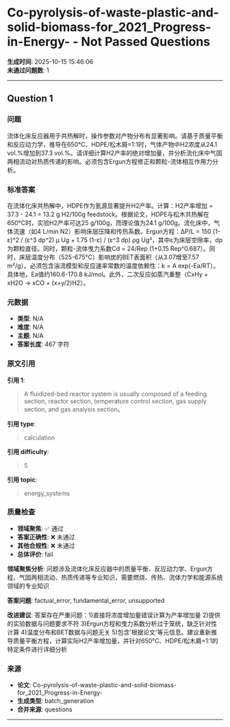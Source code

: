 # Co-pyrolysis-of-waste-plastic-and-solid-biomass-for_2021_Progress-in-Energy- - Not Passed Questions

**生成时间**: 2025-10-15 15:46:06  
**未通过问题数**: 1

---

## Question 1

### 问题

流体化床反应器用于共热解时，操作参数对产物分布有显著影响。请基于质量平衡和反应动力学，推导在650°C、HDPE/松木屑=1:1时，气体产物中H2浓度从24.1 vol.%增加到37.3 vol.%。请详细计算H2产率的绝对增加量，并分析流化床中气固两相流动对热质传递的影响。必须包含Ergun方程修正和颗粒-流体相互作用力分析。

### 标准答案

在流体化床共热解中，HDPE作为氢源显著提升H2产率。计算：H2产率增加 = 37.3 - 24.1 = 13.2 g H2/100g feedstock。根据论文，HDPE与松木共热解在650°C时，实验H2产率可达25 g/100g，而理论值为24.1 g/100g。流化床中，气体流速（如4 L/min N2）影响床层压降和传热系数。Ergun方程：ΔP/L = 150 (1-ε)^2 / (ε^3 dp^2) μ Ug + 1.75 (1-ε) / (ε^3 dp) ρg Ug²，其中ε为床层空隙率，dp为颗粒直径。同时，颗粒-流体曳力系数Cd = 24/Rep (1+0.15 Rep^0.687）。同时，床层温度分布（525-675°C）影响炭的BET表面积（从3.07增至7.57 m²/g）。必须包含湍流模型和反应速率常数的温度依赖性：k = A exp(-Ea/RT）。具体地，Ea值约160.6-170.8 kJ/mol。此外，二次反应如蒸汽重整（CxHy + xH2O → xCO + (x+y/2)H2）。

### 元数据

- **类型**: N/A
- **难度**: N/A
- **主题**: N/A
- **答案长度**: 467 字符

### 原文引用

**引用 1**:
> A fluidized-bed reactor system is usually composed of a feeding section, reactor section, temperature control section, gas supply section, and gas analysis section。

**引用 type**:
> calculation

**引用 difficulty**:
> 5

**引用 topic**:
> energy_systems

### 质量检查

- **领域聚焦**: ✅ 通过
- **答案正确性**: ❌ 未通过
- **其他合规性**: ❌ 未通过
- **总体评价**: fail

**领域聚焦分析**: 问题涉及流体化床反应器中的质量平衡、反应动力学、Ergun方程、气固两相流动、热质传递等专业知识，需要燃烧、传热、流体力学和能源系统领域的专业知识

**答案问题**: factual_error, fundamental_error, unsupported

**改进建议**: 答案存在严重问题：1)直接将浓度增加量错误计算为产率增加量 2)提供的实验数据与问题要求不符 3)Ergun方程和曳力系数分析过于笼统，缺乏针对性计算 4)温度分布和BET数据与问题无关 5)包含'根据论文'等元信息。建议重新推导质量平衡方程，计算实际H2产率增加量，并针对650°C、HDPE/松木屑=1:1的特定条件进行详细分析

### 来源

- **论文**: Co-pyrolysis-of-waste-plastic-and-solid-biomass-for_2021_Progress-in-Energy-
- **生成类型**: batch_generation
- **合并来源**: questions

---

